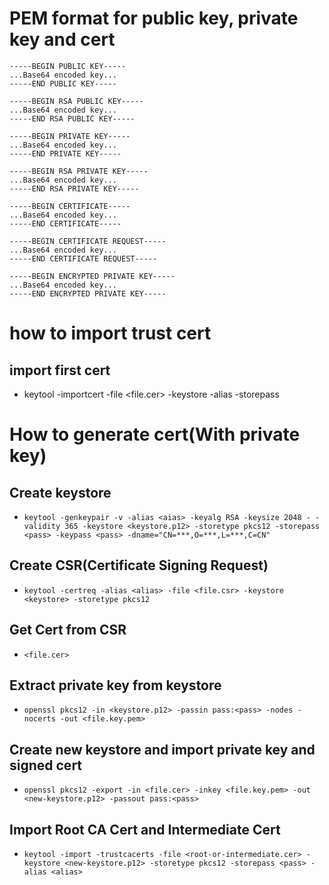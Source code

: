 # PEM format for public key, private key and cert
```
-----BEGIN PUBLIC KEY-----
...Base64 encoded key...
-----END PUBLIC KEY-----

-----BEGIN RSA PUBLIC KEY-----
...Base64 encoded key...
-----END RSA PUBLIC KEY-----

-----BEGIN PRIVATE KEY-----
...Base64 encoded key...
-----END PRIVATE KEY-----

-----BEGIN RSA PRIVATE KEY-----
...Base64 encoded key...
-----END RSA PRIVATE KEY-----

-----BEGIN CERTIFICATE-----
...Base64 encoded key...
-----END CERTIFICATE-----

-----BEGIN CERTIFICATE REQUEST-----
...Base64 encoded key...
-----END CERTIFICATE REQUEST-----

-----BEGIN ENCRYPTED PRIVATE KEY-----
...Base64 encoded key...
-----END ENCRYPTED PRIVATE KEY-----
```

# how to import trust cert
## import first cert
- keytool -importcert -file <file.cer> -keystore <keystore> -alias <aias> -storepass <pass>

# How to generate cert(With private key)
## Create keystore
- ```keytool -genkeypair -v -alias <aias> -keyalg RSA -keysize 2048 - -validity 365 -keystore <keystore.p12> -storetype pkcs12 -storepass <pass> -keypass <pass> -dname="CN=***,O=***,L=***,C=CN"```
## Create CSR(Certificate Signing Request)
- ```keytool -certreq -alias <alias> -file <file.csr> -keystore <keystore> -storetype pkcs12```
## Get Cert from CSR
- ```<file.cer>```
## Extract private key from keystore
- ```openssl pkcs12 -in <keystore.p12> -passin pass:<pass> -nodes -nocerts -out <file.key.pem>```
## Create new keystore and import private key and signed cert
- ```openssl pkcs12 -export -in <file.cer> -inkey <file.key.pem> -out <new-keystore.p12> -passout pass:<pass>```
## Import Root CA Cert and Intermediate Cert
- ```keytool -import -trustcacerts -file <root-or-intermediate.cer> -keystore <new-keystore.p12> -storetype pkcs12 -storepass <pass> -alias <alias>```